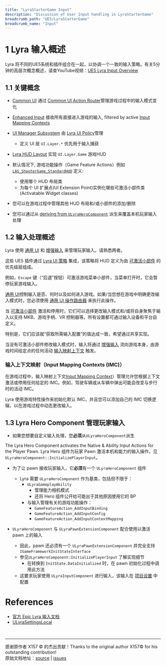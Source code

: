 ```yaml
---
title: "LyraStarterGame Input"
description: "Discussion of User Input handling in LyraStarterGame"
breadcrumb_path: "UE5/LyraStarterGame"
breadcrumb_name: "Input"
---
```


# 1 Lyra 输入概述

Lyra 将不同的UE5系统和插件组合在一起，以协调一个一致的输入策略。有关5分钟的高层次概念概述，请查YouTube视频：[UE5 Lyra Input Overview](https://youtu.be/mEIQDcW65qs)


<a id='KeyConcepts'></a>
## 1.1 关键概念

- [Common UI](/UE5/CommonUI/) 通过 [Common UI Action Router](/UE5/CommonUI/ActionRouter)管理游戏过程中的输入模式变化

- [Enhanced Input](/UE5/EnhancedInput/) 接收所有直接进入游戏的输入, filtered by active [Input Mapping Contexts](/UE5/EnhancedInput/InputMappingContext)
  
- [UI Manager Subsystem](/UE5/LyraStarterGame/Input/UIManagerSubsystem) 由 [Lyra UI Policy](/UE5/LyraStarterGame/Input/UIPolicy)管理
  - 定义 UI 层 `UI.Layer.*` 优先用于输入捕获

- [Lyra HUD Layout](/UE5/LyraStarterGame/Input/HUDLayout) 实现 `UI.Layer.Game` 游戏HUD
- 默认情况下, 游戏功能操作（Game Feature Actions）例如 [`LAS_ShooterGame_StandardHUD`](./LAS_ShooterGame_StandardHUD) 定义:
  - 使用哪个 HUD 布局类
  - 为每个 UI 扩展点(UI Extension Point)实例化哪些可激活小部件类(Activatable Widget classes)

- 您可以在游戏过程中管理其他 HUD 布局和/或小部件的添加/删除
- 您可以通过从 [deriving from `ULyraHeroComponent`](#LyraHeroComponent) 派生来覆盖本机玩家输入处理


<a id='InputHandlingOverview'></a>
## 1.2 输入处理概述

Lyra 使用 [通用 UI](/UE5/CommonUI/) 和 [增强输入](/UE5/EnhancedInput/) 来管理玩家输入。请熟悉两者。

这些 UE5 插件通过 [Lyra UI 策略](/UE5/LyraStarterGame/Input/UIPolicy) 集成，该策略将 HUD 定义为由 [可激活小部件](/UE5/CommonUI/ActivatableWidget) 的优先级层组成。

例如，`Escape` 键（“后退”按钮）可激活游戏菜单小部件，当菜单打开时，它会暂停玩家游戏输入。

[通用 UI](/UE5/CommonUI/)控制输入是否、何时以及如何进入游戏。如果/当您想在游戏中明确更改输入模式时，您必须使用 [通用 UI 操作路由器](/UE5/CommonUI/ActionRouter) 来执行此操作。

当 [可激活小部件](/UE5/CommonUI/ActivatableWidget) 激活和停用时，它们可以选择更改输入模式和/或将自身聚焦于输入以支持 MKB、游戏手柄、VR 控制器等。所有设置都可通过输入设备和平台自定义。

特别是，它们应该就“获取所需输入配置”的值达成一致，希望通过共享实现。

当没有可激活小部件修改输入模式时，输入将通过 [增强输入](/UE5/EnhancedInput/) 流向游戏本身，由游戏时间给定点的任何活动 [输入映射上下文](/UE5/EnhancedInput/InputMappingContext) 触发。


<a id='IMC'></a>
### 输入上下文映射（Input Mapping Contexts (IMC)）

在游戏过程中，输入映射上下文[Input Mapping Context](/UE5/EnhancedInput/InputMappingContext)）管理允许您根据上下文激活或停用任何给定的 IMC。例如，驾驶车辆或从车辆中弹出可能会改变与步行时的活动 IMC。

Lyra 使用游戏特性操作来初始化默认 IMC，并且您可以添加自己的 IMC 切换逻辑，以在游戏过程中动态更改输入。

<a id='LyraHeroComponent'></a>
## 1.3 Lyra Hero Component 管理玩家输入
- 如果您想要自定义输入处理，您**必须**从`ULyraHeroComponent`派生

The Lyra Hero Component activates the Native & Ability Input Actions for the Player Pawn.
Lyra Hero 组件为玩家 Pawn 激活本机和能力的输入操作，见`ULyraHeroComponent::InitializePlayerInput`。

- 为了让 pawn 接收玩家输入，它**必须**有一个 `ULyraHeroComponent` 组件
  - Lyra 需要 `ULyraHeroComponent` 作为基类，包括但不限于：
    - `ULyraGameplayAbility`
      - 管理能力相机模式
      - 还将 Hero 组件公开给可能出于其他原因使用它的 BP 
    - 与输入管理有关的游戏功能操作：
      - `GameFeatureAction_AddInputBinding`
      - `GameFeatureAction_AddInputConfig`
      - `GameFeatureAction_AddInputContextMapping`

- `ULyraHeroComponent` 与 `ULyraPawnExtensionComponent` 配合使用以激活 pawn 上的输入
  - 因此，pawn 还必须有一个 `ULyraPawnExtensionComponent` 并完全支持 `IGameFrameworkInitStateInterface`
  - 参见`ULyraHeroComponent`::`InitializePlayerInput` 了解实现细节
    - 在转换到 `InitState.DataInitialized` 时，在 pawn 初始化过程中调用此方法
  - 这要求玩家使用 `ULyraInputComponent` 进行输入，该输入在 [项目设置](#ProjectSettings) 中配置

<a id='References'></a>
# References

- [官方 Epic Lyra 输入文档](https://docs.unrealengine.com/5.1/en-US/lyra-input-settings-in-unreal-engine/)
- [ULyraSettingsLocal](/UE5/LyraStarterGame/ULyraSettingsLocal)



<br/>
<hr/>
<div class="container">
    <p> 感谢原作者 X157 &copy; 的杰出贡献！Thanks to the original author X157&copy; for his outstanding contribution!<br/>
        原始文档地址：<a href="https://x157.github.io">source</a> | <a href="https://github.com/x157/x157.github.io/issues">issues</a>
    </p>
</div>